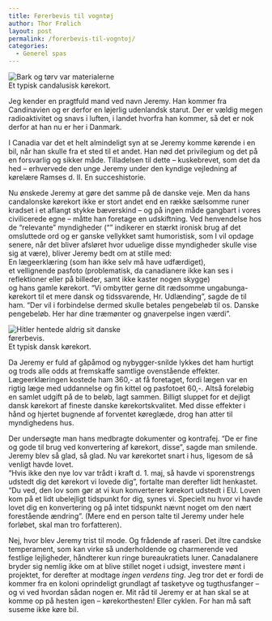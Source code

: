 ```yaml
---
title: Førerbevis til vogntøj
author: Thor Frølich
layout: post
permalink: /forerbevis-til-vogntoj/
categories:
  - Generel spas
---
```

<div class="bitImage bitRight" style="width: 228px">
  <img src="http://www.abekat.net/wp-content/images/canada_01.jpg" alt="Bark og tørv var materialerne" /><br /> Et typisk candalusisk kørekort.
</div>

Jeg kender en pragtfuld mand ved navn Jeremy. Han kommer fra Candinavien og er derfor en løjerlig udenlandsk starut. Der er vældig megen radioaktivitet og snavs i luften, i landet hvorfra han kommer, så det er nok derfor at han nu er her i Danmark.

I Canadia var det et helt almindeligt syn at se Jeremy komme kørende i en bil, når han skulle fra et sted til et andet. Han nød det privilegium og det på en forsvarlig og sikker måde. Tilladelsen til dette – kuskebrevet, som det da hed – erhvervede den unge Jeremy under den kyndige vejledning af kørelære Ramses d. II. En succeshistorie.

Nu ønskede Jeremy at gøre det samme på de danske veje. Men da hans candalonske kørekort ikke er stort andet end en række sælsomme runer kradset i et aflangt stykke bæverskind – og på ingen måde gangbart i vores civilicerede egne – måtte han foretage en udskiftning. Ved henvendelse hos de “relevante” myndigheder (“” indikerer en stærkt ironisk brug af det omsluttede ord og er ganske vellykket samt humoristisk, som I vil opdage senere, når det bliver afsløret hvor uduelige disse myndigheder skulle vise sig at være), bliver Jeremy bedt om at stille med:  
En lægeerklæring (som han ikke selv må have udfærdiget),  
et vellignende pasfoto (problematisk, da canadianere ikke kan ses i reflektioner eller på billeder, samt ikke kaster nogen skygge)  
og hans gamle kørekort. “Vi ombytter gerne dit rædsomme ungabunga-kørekort til et mere dansk og tidssvarende, Hr. Udlænding”, sagde de til ham. “Der vil i forbindelse dermed skulle betales pengebeløb til os. Danske pengebeløb. Her har dine træmønter og gnaverpelse ingen værdi”.

<div class="bitImage bitLeft" style="width: 250px">
  <img src="http://www.abekat.net/wp-content/images/k%F8rekort_01.jpg" alt="Hitler hentede aldrig sit danske førerbevis." /><br /> Et typisk dansk kørekort.
</div>

Da Jeremy er fuld af gåpåmod og nybygger-snilde lykkes det ham hurtigt og trods alle odds at fremskaffe samtlige ovenstående effekter. Lægeerklæringen kostede ham 360,- at få foretaget, fordi lægen var en rigtig læge med uddannelse og fin kittel og pasfotoet 60,-. Altså foreløbig en samlet udgift på de to beløb, lagt sammen. Billigt sluppet for et dejligt dansk kørekort af fineste danske kørekortskvalitet. Med disse effekter i hånd og hjertet bugnende af forventet køreglæde, drog han atter til myndighedens hus.

Der undersøgte man hans medbragte dokumenter og kontrafej. “De er fine og gode til brug ved konvertering af kørekort, disse”, sagde man smilende. Jeremy blev så glad, så glad. Nu var kørekortet snart i hus, ligesom de så venligt havde lovet.  
“Hvis ikke den nye lov var trådt i kraft d. 1. maj, så havde vi sporenstrengs udstedt dig det kørekort vi lovede dig”, fortalte man derefter lidt henkastet. “Du ved, den lov som gør at vi kun konverterer kørekort udstedt i EU. Loven kom på et lidt ubelejligt tidspunkt for dig, synes vi. Specielt nu hvor vi havde lovet dig en konvertering og på intet tidspunkt nævnt noget om den nært forestående ændring”. (Mere end en person talte til Jeremy under hele forløbet, skal man tro forfatteren).

Nej, hvor blev Jeremy trist til mode. Og frådende af raseri. Det iltre candske temperament, som kan virke så underholdende og charmerende ved festlige lejligheder, håndterer kun ringe bureaukratiets luner. Canadalanere bryder sig nemlig ikke om at blive stillet noget i udsigt, investere mønt i projektet, for derefter at modtage *ingen verdens ting*. Jeg tror det er fordi de kommer fra en koloni oprindeligt grundlagt af tasketyve og tugthusfanger – og vi ved hvordan sådan nogen er. Mit råd til Jeremy er at han skal se at komme op på hesten igen – kørekorthesten! Eller cyklen. For han må saft suseme ikke køre bil.